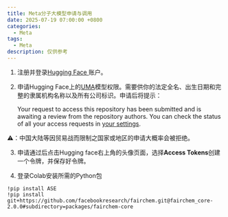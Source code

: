 ```yaml
---
title: Meta分子大模型申请与调用
date: 2025-07-19 07:00:00 +0800
categories:
  - Meta
tags:
  - Meta
description: 仅供参考
---
```



1. 注册并登录[Hugging Face ](https://huggingface.co/)账户。
2. 申请Hugging Face上的[UMA](https://huggingface.co/facebook/UMA)模型权限。需要供你的法定全名、出生日期和完整的隶属机构名称以及所有公司标识。申请后将提示：

	Your request to access this repository has been submitted and is awaiting a review from the repository authors. You can check the status of all your access requests in [your settings](https://huggingface.co/settings/gated-repos).

⚠️：中国大陆等因贸易战而限制之国家或地区的申请大概率会被拒绝。

3. 申请通过后点击Hugging face右上角的头像页面，选择**Access Tokens**创建一个令牌，并保存好令牌。

4. 登录Colab安装所需的Python包

```
!pip install ASE  
!pip install git+https://github.com/facebookresearch/fairchem.git@fairchem_core-2.0.0#subdirectory=packages/fairchem-core
```





